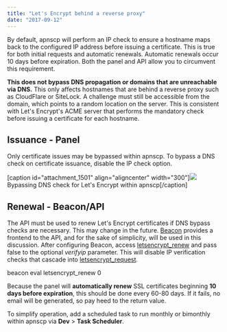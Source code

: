 ```yaml
---
title: "Let's Encrypt behind a reverse proxy"
date: "2017-09-12"
---
```


By default, apnscp will perform an IP check to ensure a hostname maps back to the configured IP address before issuing a certificate. This is true for both initial requests and automatic renewals. Automatic renewals occur 10 days before expiration. Both the panel and API allow you to circumvent this requirement.

**This does not bypass DNS propagation or domains that are unreachable via DNS.** This only affects hostnames that are behind a reverse proxy such as CloudFlare or SiteLock. A challenge must still be accessible from the domain, which points to a random location on the server. This is consistent with Let's Encrypt's ACME server that performs the mandatory check before issuing a certificate for each hostname.

## Issuance - Panel

Only certificate issues may be bypassed within apnscp. To bypass a DNS check on certificate issuance, disable the IP check option.

\[caption id="attachment\_1501" align="aligncenter" width="300"\][![](https://kb.apnscp.com/wp-content/uploads/2017/09/bypass-le-check-300x134.png)](https://kb.apnscp.com/wp-content/uploads/2017/09/bypass-le-check.png) Bypassing DNS check for Let's Encrypt within apnscp\[/caption\]

## Renewal - Beacon/API

The API must be used to renew Let's Encrypt certificates if DNS bypass checks are necessary. This may change in the future. [Beacon](https://kb.apnscp.com/control-panel/scripting-with-beacon/) provides a frontend to the API, and for the sake of simplicity, will be used in this discussion. After configuring Beacon, access [letsencrypt\_renew](http://api.apnscp.com/source-class-Letsencrypt_Module.html) and pass false to the optional _verifyip_ parameter. This will disable IP verification checks that cascade into [letsencrypt\_request](http://api.apnscp.com/source-class-Letsencrypt_Module.html).

beacon eval letsencrypt\_renew 0

Because the panel will **automatically renew** SSL certificates beginning **10 days before expiration**, this should be done every 60-80 days. If it fails, no email will be generated, so pay heed to the return value.

To simplify operation, add a scheduled task to run monthly or bimonthly within apnscp via **Dev** > **Task Scheduler**.
